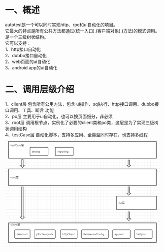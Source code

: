 # 一、概述
autotest是一个可以同时实现http、rpc和ui自动化的项目。\
它最大的特点是所有公共方法都通过(统一入口).(客户端对象).(方法)的模式调用。是一个三级树状结构。\
它可以支持：\
1、http接口自动化\
2、dubbo接口自动化\
2、web页面的ui自动化\
3、android app的ui自动化

# 二、调用层级介绍
1、client层  包含所有公用方法，包含 ui操作、sql执行、http接口调用、dubbo接口调用、工具、断言 功能\
2、po层   主要用于ui自动化，也可以按页面细分，非必须\
3、root层  调用根节点，实例化了必要的client类和po类，这层是为了实现三级树状调用结构\
4、testCase层  自动化脚本，支持多应用、全类型同时存在，也支持多线程
![introduce.png](introduce.png)